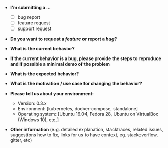 * **I'm submitting a ...**
  * [ ] bug report
  * [ ] feature request
  * [ ] support request

* **Do you want to request a *feature* or report a *bug*?**

* **What is the current behavior?**

* **If the current behavior is a bug, please provide the steps to reproduce and if possible a minimal demo of the problem**

* **What is the expected behavior?**

* **What is the motivation / use case for changing the behavior?**

* **Please tell us about your environment:**
  
  * Version: 0.3.x
  * Environment: [kubernetes, docker-compose, standalone]
  * Operating system: [Ubuntu 16.04, Fedora 28, Ubuntu on VirtualBox (Windows 10), etc.]

* **Other information** (e.g. detailed explanation, stacktraces, related issues, suggestions how to fix, links for us to have context, eg. stackoverflow, gitter, etc)
